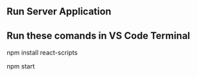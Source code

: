## Run Server Application
## Run these comands in VS Code Terminal
 npm install react-scripts
 
 npm start

